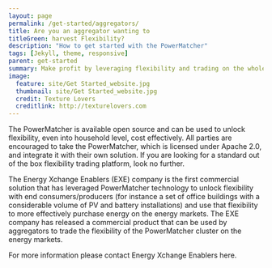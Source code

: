 ```yaml
---
layout: page
permalink: /get-started/aggregators/
title: Are you an aggregator wanting to 
titleGreen: harvest Flexibility?
description: "How to get started with the PowerMatcher"
tags: [Jekyll, theme, responsive]
parent: get-started
summary: Make profit by leveraging flexibility and trading on the wholesale markets.
image:
  feature: site/Get Started_website.jpg
  thumbnail: site/Get Started_website.jpg
  credit: Texture Lovers
  creditlink: http://texturelovers.com
---
```


The PowerMatcher is available open source and can be used to unlock flexibility, even into household level, cost effectively. All parties are encouraged to take the PowerMatcher, which is licensed under Apache 2.0, and integrate it with their own solution. If you are looking for a standard out of the box flexibility trading platform, look no further.

The Energy Xchange Enablers (EXE) company is the first commercial solution that has leveraged PowerMatcher technology to unlock flexibility with end consumers/producers (for instance a set of office buildings with a considerable volume of PV and battery installations) and use that flexibility to more effectively purchase energy on the energy markets. The EXE company has released a commercial product that can be used by aggregators to trade the flexibility of the PowerMatcher cluster on the energy markets.

For more information please contact Energy Xchange Enablers here.
